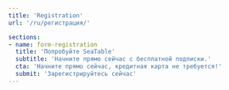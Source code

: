 ```yaml
---
title: 'Registration'
url: '/ru/регистрация/'

sections:
- name: form-registration
  title: 'Попробуйте SeaTable'
  subtitle: 'Начните прямо сейчас с бесплатной подписки.'
  cta: 'Начните прямо сейчас, кредитная карта не требуется!'
  submit: 'Зарегистрируйтесь сейчас'
---
```

